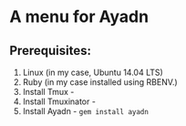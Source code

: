 # A menu for Ayadn

## Prerequisites:

1. Linux (in my case, Ubuntu 14.04 LTS)
2. Ruby (in my case installed using RBENV.)
3. Install Tmux - 
4. Install Tmuxinator - 
5. Install Ayadn - `gem install ayadn`


